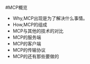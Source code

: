 #MCP概览
- Why,MCP出现是为了解决什么事情。
- How,MCP的组成
- MCP与其他的技术的对比
- MCP的服务端
- MCP的客户端
- MCP的传输协议
- MCP的还有那些要做的